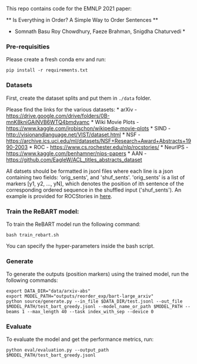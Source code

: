 This repo contains code for the EMNLP 2021 paper:

** Is Everything in Order? A Simple Way to Order Sentences **
* Somnath Basu Roy Chowdhury, Faeze Brahman, Snigdha Chaturvedi *

### Pre-requisities

Please create a fresh conda env and run:

```
pip install -r requirements.txt
```

### Datasets

First, create the dataset splits and put them in `./data` folder.

Please find the links for the various datasets:
    * arXiv - https://drive.google.com/drive/folders/0B-mnK8kniGAiNVB6WTQ4bmdyamc
    * Wiki Movie Plots - https://www.kaggle.com/jrobischon/wikipedia-movie-plots
    * SIND - http://visionandlanguage.net/VIST/dataset.html
    * NSF - https://archive.ics.uci.edu/ml/datasets/NSF+Research+Award+Abstracts+1990-2003
    * ROC - https://www.cs.rochester.edu/nlp/rocstories/
    * NeurIPS - https://www.kaggle.com/benhamner/nips-papers
    * AAN - https://github.com/EagleW/ACL_titles_abstracts_dataset

All datsets should be formatted in jsonl files where each line is a json containing two fields: 'orig_sents', and 'shuf_sents'. 'orig_sents' is a list of markers [y1, y2, ..., yN], which denotes the position of ith sentence of the corresponding ordered sequence in the shuffled input ('shuf_sents'). An example is provided for ROCStories in [here]().

### Train the ReBART model:

To train the ReBART model run the following command:

```
bash train_rebart.sh
```
You can specify the hyper-parameters inside the bash script.

### Generate

To generate the outputs (position markers) using the trained model, run the following commands:

```
export DATA_DIR="data/arxiv-abs"
export MODEL_PATH="outputs/reorder_exp/bart-large_arxiv"
python source/generate.py --in_file $DATA_DIR/test.jsonl --out_file $MODEL_PATH/test_bart_greedy.jsonl --model_name_or_path $MODEL_PATH --beams 1 --max_length 40 --task index_with_sep --device 0
```

### Evaluate

To evaluate the model and get the performance metrics, run:

```
python eval/evaluation.py --output_path $MODEL_PATH/test_bart_greedy.jsonl
```

